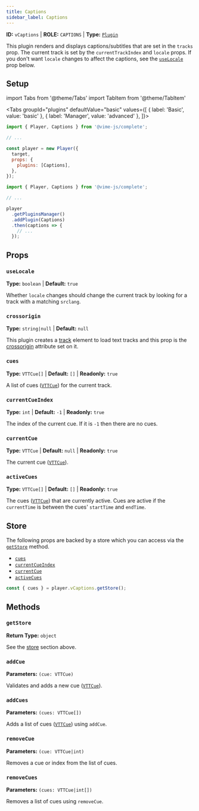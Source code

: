 ```yaml
---
title: Captions
sidebar_label: Captions
---
```


**ID:** `vCaptions` | **ROLE:** `CAPTIONS` | **Type:** [`Plugin`](../../complete/api/plugin.md)

This plugin renders and displays captions/subtitles that are set in the `tracks` prop. The current track
is set by the `currentTrackIndex` and `locale` props. If you don't want `locale` changes to affect the
captions, see the [`useLocale`](#uselocale) prop below.

## Setup

import Tabs from '@theme/Tabs'
import TabItem from '@theme/TabItem'

<Tabs
groupId="plugins"
defaultValue="basic"
values={[
{ label: 'Basic', value: 'basic' },
{ label: 'Manager', value: 'advanced' },
]}>

<TabItem value="basic">

```js
import { Player, Captions } from '@vime-js/complete';

// ...

const player = new Player({
  target,
  props: {
    plugins: [Captions],
  },
});
```

</TabItem>

<TabItem value="advanced">

```js
import { Player, Captions } from '@vime-js/complete';

// ...

player
  .getPluginsManager()
  .addPlugin(Captions)
  .then(captions => {
    // ...
  });
```

</TabItem>

</Tabs>

## Props

### `useLocale`

**Type:** `boolean` | **Default:** `true`

Whether `locale` changes should change the current track by looking for a track with a matching `srclang`.

### `crossorigin`

**Type:** `string|null` | **Default:** `null`

This plugin creates a [track][mdn-track] element to load text tracks and this prop is the [crossorigin][mdn-crossorigin]
attribute set on it.

[mdn-track]: https://developer.mozilla.org/en-US/docs/Web/HTML/Element/track
[mdn-crossorigin]: https://developer.mozilla.org/en-US/docs/Web/HTML/Attributes/crossorigin

### `cues`

**Type:** `VTTCue[]` | **Default:** `[]` | **Readonly:** `true`

A list of cues ([`VTTCue`][mdn-vtt-cue]) for the current track.

[mdn-vtt-cue]: https://developer.mozilla.org/en-US/docs/Web/API/VTTCue

### `currentCueIndex`

**Type:** `int` | **Default:** `-1` | **Readonly:** `true`

The index of the current cue. If it is `-1` then there are no cues.

### `currentCue`

**Type:** `VTTCue` | **Default:** `null` | **Readonly:** `true`

The current cue ([`VTTCue`][mdn-vtt-cue]).

### `activeCues`

**Type:** `VTTCue[]` | **Default:** `[]` | **Readonly:** `true`

The cues ([`VTTCue`][mdn-vtt-cue]) that are currently active. Cues are active if the `currentTime` is between the cues'
`startTime` and `endTime`.

## Store

The following props are backed by a store which you can access via the [`getStore`](#getstore) method.

- [`cues`](#cues)
- [`currentCueIndex`](#currentcueindex)
- [`currentCue`](#currentcue)
- [`activeCues`](#activecues)

```js
const { cues } = player.vCaptions.getStore();
```

## Methods

### `getStore`

**Return Type:** `object`

See the [store](#store) section above.

### `addCue`

**Parameters:** `(cue: VTTCue)`

Validates and adds a new cue ([`VTTCue`][mdn-vtt-cue]).

### `addCues`

**Parameters:** `(cues: VTTCue[])`

Adds a list of cues ([`VTTCue`][mdn-vtt-cue]) using `addCue`.

### `removeCue`

**Parameters:** `(cue: VTTCue|int)`

Removes a cue or index from the list of cues.

### `removeCues`

**Parameters:** `(cues: VTTCue|int[])`

Removes a list of cues using `removeCue`.
